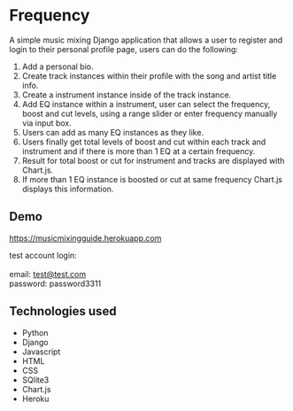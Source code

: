 
# Frequency

A simple music mixing Django application that allows a user to register and login to their personal profile page, users can do the following:
1. Add a personal bio.
2. Create track instances within their profile with the song and artist title info. 
3. Create a instrument instance inside of the track instance.
4. Add EQ instance within a instrument, user can select the frequency, boost and cut levels, using a range slider or enter frequency manually via input box.
5. Users can add as many EQ instances as they like. 
6. Users finally get total levels of boost and cut within each track and instrument and if there is more than 1 EQ at a certain frequency. 
7. Result for total boost or cut for instrument and tracks are displayed with Chart.js.
8. If more than 1 EQ instance is boosted or cut at same frequency Chart.js displays this information.

## Demo
https://musicmixingguide.herokuapp.com

test account login: <br> <br>
email: test@test.com <br>
password: password3311

  
## Technologies used

* Python
* Django
* Javascript
* HTML
* CSS
* SQlite3
* Chart.js
* Heroku
